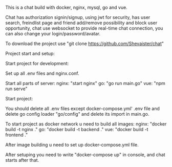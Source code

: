 This is a chat build with docker, nginx, mysql, go and vue.

Chat has authorization signin/signup, using jwt for security, has user search, freindlist page and friend add/remove possibility and block user opportunity, chat use websocket to provide real-time chat connection, you can also change your login/password/avatar.

To download the project use "git clone https://github.com/Shevaister/chat"

Project start and setup:

Start project for development:

Set up all .env files and nginx.conf.

Start all parts of server:
nginx: "start nginx"
go: "go run main.go"
vue: "npm run serve"

Start project:

You should delete all .env files except docker-compose.yml' .env file and delete go config loader "go/config" and delete its import in main.go. 

To start project as docker network u need to build all images:
nginx: "docker build -t nginx ."
go: "docker build -t backend ."
vue: "docker build -t frontend ." 

After image building u need to set up docker-compose.yml file.

After setuping you need to write "docker-compose up" in console, and chat starts after that.